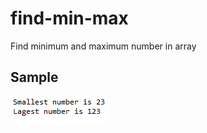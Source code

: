 # find-min-max
Find minimum and maximum number in array

## Sample

![](https://github.com/lvcc-dsa/Students/blob/master/BSIS/Nedia-Javee/find-min-max/Capture14.PNG)
